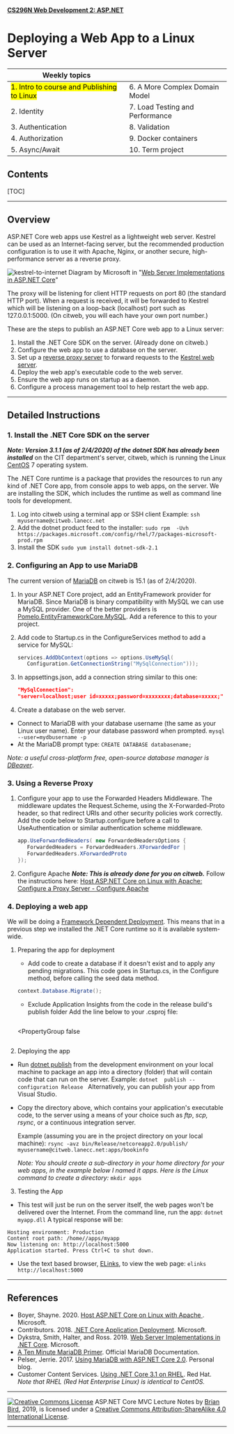 **[CS296N Web Development 2: ASP.NET](http://lcc-cit.github.io/CS296N-CourseMaterials/)**

#   Deploying a Web App to a Linux Server   

| Weekly topics                                           |                                  |
| ------------------------------------------------------- | -------------------------------- |
| <mark>1. Intro to course and Publishing to Linux</mark> | 6.  A More Complex Domain Model  |
| 2. Identity                                             | 7.  Load Testing and Performance |
| 3. Authentication                                       | 8. Validation                    |
| 4. Authorization                                        | 9. Docker containers             |
| 5. Async/Await                                          | 10. Term project                 |

## Contents

[TOC]

------

## Overview 

ASP.NET Core web apps use Kestrel as a lightweight web server. Kestrel can be used as an Internet-facing server, but the recommended production configuration is to use it with Apache, Nginx, or another secure, high-performance server as a reverse proxy.            

 ![kestrel-to-internet](Images/kestrel-to-internet.png)                            Diagram by Microsoft in "[Web Server Implementations in ASP.NET Core](https://docs.microsoft.com/en-us/aspnet/core/fundamentals/servers/?view=aspnetcore-2.1&tabs=windows)"            

The proxy will be listening for client HTTP requests on  port 80 (the standard HTTP port). When a request is received, it will be forwarded to Kestrel which will be listening on a loop-back (localhost) port such as 127.0.0.1:5000.  (On citweb, you will each have your own port number.)         

These are the steps to publish an ASP.NET Core web app to a Linux server:    

1. Install the .NET Core SDK on the server. (Already done on citweb.)
2. Configure the web app to use a database on the server.
3. Set up a [reverse proxy server](https://en.wikipedia.org/wiki/Reverse_proxy) to forward requests to the [Kestrel web server](https://docs.microsoft.com/en-us/aspnet/core/fundamentals/servers/?view=aspnetcore-2.1&tabs=aspnetcore2x#kestrel).
4. Deploy the web app's executable code to the web server.
5. Ensure the web app runs on startup as a daemon.
6. Configure a process management tool to help restart the web app.

------

## Detailed Instructions

### 1. Install the .NET Core SDK on the server

***Note: Version 3.1.1 (as of 2/4/2020) of the dotnet SDK has already been installed*** on the CIT department's server, citweb, which is running the Linux [CentOS](https://www.centos.org/) 7 operating system.

 The .NET Core runtime is a package that provides the resources to run any kind of .NET Core app, from console apps to web  apps, on the server. We are installing the SDK, which includes the runtime as well as command line tools for development.         

1. Log into citweb using a terminal app or SSH client
   Example: `ssh  myusername@citweb.lanecc.net`
2. Add the dotnet product feed to the installer:
`sudo rpm  -Uvh  https://packages.microsoft.com/config/rhel/7/packages-microsoft-prod.rpm`
3. Install the SDK
   `sudo yum install dotnet-sdk-2.1`

### 2. Configuring an App to use MariaDB

The current version of [MariaDB](https://mariadb.com) on citweb is 15.1 (as of 2/4/2020).

1. In your ASP.NET Core project, add an EntityFramework provider for MariaDB. Since MariaDB is binary compatibility with MySQL  we can use a MySQL provider. One of the better providers is [Pomelo.EntityFrameworkCore.MySQL](https://github.com/PomeloFoundation/Pomelo.EntityFrameworkCore.MySql). Add a reference to this to your project.

2. Add code to Startup.cs in the ConfigureServices method to add a service for MySQL:
  
   ```C#
   services.AddDbContext(options => options.UseMySql(
      Configuration.GetConnectionString("MySqlConnection")));
   ```
   
3. In appsettings.json, add a connection string similar to this one:

    ```Json
    "MySqlConnection": 
    "server=localhost;user id=xxxxx;password=xxxxxxxx;database=xxxxx;"
    ```

5. Create a database on the web server.                

  - Connect to MariaDB with your database username (the same as your Linux user name). Enter your database password when prompted.
    `mysql --user=mydbusername -p`
  - At the MariaDB prompt type: 
    `CREATE DATABASE databasename;`

*Note: a useful cross-platform free, open-source database manager is [DBeaver](https://dbeaver.io)*.

### 3. Using a Reverse Proxy 

1. Configure your app to use the Forwarded Headers Middleware.
   The middleware updates the Request.Scheme, using the X-Forwarded-Proto  header, so that redirect URIs and other security policies work  correctly. Add the code below to Startup.configure before a call to UseAuthentication or similar authentication scheme middleware. 

   ```c#
   app.UseForwardedHeaders( new ForwardedHeadersOptions {
      ForwardedHeaders = ForwardedHeaders.XForwardedFor |
      ForwardedHeaders.XForwardedProto
   });
   ```

2. Configure Apache
   ***Note: This is already done for you on citweb.***
   Follow the instructions here: [Host  ASP.NET Core on Linux with Apache: Configure a Proxy Server - Configure Apache](https://docs.microsoft.com/en-us/aspnet/core/host-and-deploy/linux-apache?view=aspnetcore-2.1&tabs=aspnetcore2x#configure-apache)

### 4. Deploying a web app

We will be doing a [Framework Dependent Deployment](https://docs.microsoft.com/en-us/dotnet/core/deploying/#framework-dependent-deployments-fdd). This means that in a previous step we installed the .NET Core runtime so it is available system-wide.

1. Preparing the app for deployment 

   - Add code to create a database if it doesn't exist and to apply any pending migrations. This code goes in Startup.cs,  in the Configure method, before calling the seed data method.

   ```C#
   context.Database.Migrate();
   ```
   
   - Exclude Application Insights from the code in the release build's publish folder 
     Add the line below to your .csproj file:
     
     ```json
    <PropertyGroup
        <PublishWithAspNetCoreTargetManifest>
           false
        </PublishWithAspNetCoreTargetManifest>
     </PropertyGroup>
     ```
   
2. Deploying the app
  - Run [dotnet publish](https://docs.microsoft.com/en-us/dotnet/core/tools/dotnet-publish?tabs=netcore21) from the development environment on your local machine to package an app into a directory (folder) that will contain code that can run on the server. Example:
    `dotnet  publish --configuration Release `
    Alternatively, you can publish your app from Visual Studio.
    
  - Copy the directory above, which contains your application's executable code, to the server using a means of your choice such as *ftp*, *scp,* *rsync*, or a continuous integration server.
  
    Example (assuming you are in the project directory on your local machine):
     `rsync -avz bin/Release/netcoreapp2.0/publish/   myusername@citweb.lanecc.net:apps/bookinfo`
    
    *Note: You should create a sub-directory in your home directory for your web apps, in the example below I named it apps. Here is the Linux command to create a directory:*
    `mkdir apps`

3. Testing the App

  - This test will just be run on the server itself, the web pages won't be delivered over the Internet. From the command line, run the app: 
    `dotnet myapp.dll`
      A typical response will be:  
   ```
   Hosting environment: Production
   Content root path: /home//apps/myapp
   Now listening on: http://localhost:5000
   Application started. Press Ctrl+C to shut down.   
   ```
  - Use the text based browser, [ELinks](http://elinks.or.cz/), to view the web page:
    `elinks http://localhost:5000 `

------



## References

- Boyer, Shayne. 2020. [Host ASP.NET Core on Linux with Apache ](https://docs.microsoft.com/en-us/aspnet/core/host-and-deploy/linux-apache?view=aspnetcore-2.1&tabs=aspnetcore2x#configure-apache). Microsoft.
- Contributors. 2018. [.NET Core Application Deployment](https://docs.microsoft.com/en-us/dotnet/core/deploying/#framework-dependent-deployments-fdd). Microsoft.
- Dykstra, Smith, Halter, and Ross. 2019. [Web Server Implementations in .NET Core](https://docs.microsoft.com/en-us/aspnet/core/fundamentals/servers/?view=aspnetcore-2.1&tabs=aspnetcore2x). Microsoft.
- [A Ten Minute MariaDB Primer](https://mariadb.com/kb/en/a-mariadb-primer/). Official MariaDB Documentation.
- Pelser, Jerrie. 2017. [Using MariaDB with ASP.NET Core 2.0](https://www.jerriepelser.com/blog/using-mariadb-with-aspnet-core). Personal blog.
- Customer Content Services. [Using .NET Core 3.1 on RHEL](https://access.redhat.com/documentation/en-us/net_core/3.1/html/getting_started_guide/gs_install_dotnet). Red Hat.
  *Note that RHEL (Red Hat Enterprise Linux) is identical to CentOS.*

------

[![Creative Commons License](https://i.creativecommons.org/l/by-sa/4.0/88x31.png)](http://creativecommons.org/licenses/by-sa/4.0/) 
​ASP.NET Core MVC Lecture Notes by [Brian Bird](https://profbird.online), 2019, is licensed under a [Creative Commons Attribution-ShareAlike 4.0 International License](http://creativecommons.org/licenses/by-sa/4.0/). 

------